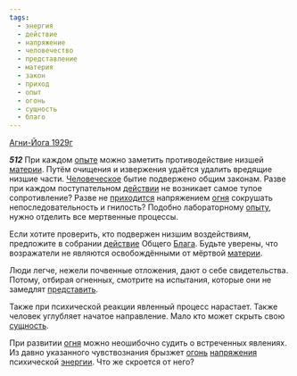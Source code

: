 ```yaml
---
tags:
  - энергия
  - действие
  - напряжение
  - человечество
  - представление
  - материя
  - закон
  - приход
  - опыт
  - огонь
  - сущность
  - благо
---
```


[Агни-Йога 1929г](https://127.0.0.1:4002/agni/1929)

___512___
При каждом [опыте](../../../tags/#опыт) можно заметить противодействие низшей [материи](../../../tags/#материя). Путём очищения и извержения удаётся удалить вредящие низшие части. [Человеческое](../../../tags/#человечество) бытие подвержено общим законам. Разве при каждом поступательном [действии](../../../tags/#действие) не возникает самое тупое сопротивление? Разве не [приходится](../../../tags/#приход) напряжением [огня](../../../tags/#[огонь](../../../tags/#огонь)) сокрушать непоследовательность и гнилость? Подобно лабораторному [опыту](../../../tags/#опыт), нужно отделить все мертвенные процессы.   

Если хотите проверить, кто подвержен низшим воздействиям, предложите в собрании [действие](../../../tags/#действие) Общего [Блага](../../../tags/#благо). Будьте уверены, что возражатели не являются освобождёнными от мёртвой [материи](../../../tags/#материя).   

Люди легче, нежели почвенные отложения, дают о себе свидетельства. Потому, отбирая огненных, смотрите на испытания, которые они не замедлят [представить](../../../tags/#представление).   

Также при психической реакции явленный процесс нарастает. Также человек углубляет начатое направление. Мало кто может скрыть свою [сущность](../../../tags/#сущность).   

При развитии [огня](../../../tags/#[огонь](../../../tags/#огонь)) можно неошибочно судить о встреченных явлениях. Из давно указанного чувствознания брызжет [огонь](../../../tags/#огонь) [напряжения](../../../tags/#напряжение) психической [энергии](../../../tags/#энергия). Что же скроется от него?